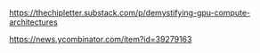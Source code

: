 https://thechipletter.substack.com/p/demystifying-gpu-compute-architectures

https://news.ycombinator.com/item?id=39279163
